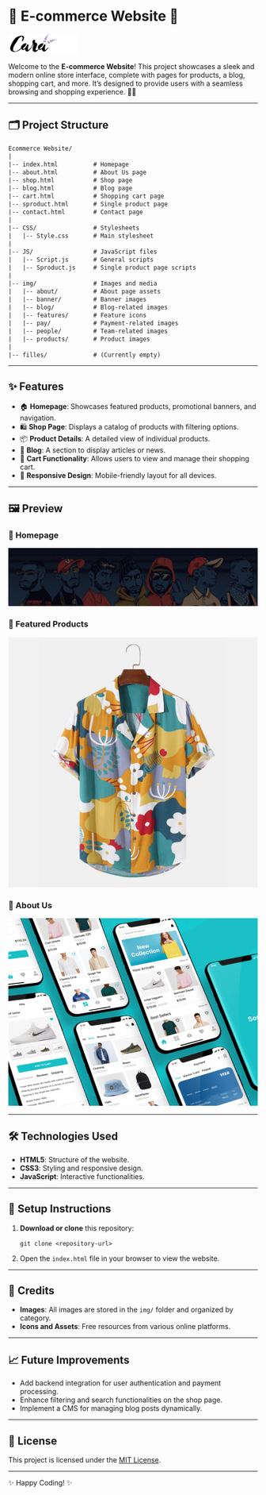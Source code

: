 # 🌟 E-commerce Website 🌟

![Website Logo](img/logo.png)

Welcome to the **E-commerce Website**! This project showcases a sleek and modern online store interface, complete with pages for products, a blog, shopping cart, and more. It’s designed to provide users with a seamless browsing and shopping experience. 🛒✨

---

## 🗂️ Project Structure

```
Ecommerce Website/
|
|-- index.html          # Homepage
|-- about.html          # About Us page
|-- shop.html           # Shop page
|-- blog.html           # Blog page
|-- cart.html           # Shopping cart page
|-- sproduct.html       # Single product page
|-- contact.html        # Contact page
|
|-- CSS/                # Stylesheets
|   |-- Style.css       # Main stylesheet
|
|-- JS/                 # JavaScript files
|   |-- Script.js       # General scripts
|   |-- Sproduct.js     # Single product page scripts
|
|-- img/                # Images and media
|   |-- about/          # About page assets
|   |-- banner/         # Banner images
|   |-- blog/           # Blog-related images
|   |-- features/       # Feature icons
|   |-- pay/            # Payment-related images
|   |-- people/         # Team-related images
|   |-- products/       # Product images
|
|-- filles/             # (Currently empty)
```

---

## ✨ Features

- 🏠 **Homepage**: Showcases featured products, promotional banners, and navigation.
- 🛍️ **Shop Page**: Displays a catalog of products with filtering options.
- 📦 **Product Details**: A detailed view of individual products.
- 📰 **Blog**: A section to display articles or news.
- 🛒 **Cart Functionality**: Allows users to view and manage their shopping cart.
- 📱 **Responsive Design**: Mobile-friendly layout for all devices.

---

## 🖼️ Preview

### 🌟 Homepage
![Homepage Banner](img/banner/b1.jpg)

### 🛒 Featured Products
![Featured Products](img/products/f1.jpg)

### 👥 About Us
![About Us](img/about/a1.png)

---

## 🛠️ Technologies Used

- **HTML5**: Structure of the website.
- **CSS3**: Styling and responsive design.
- **JavaScript**: Interactive functionalities.

---

## 🚀 Setup Instructions

1. **Download or clone** this repository:
   ```
   git clone <repository-url>
   ```
2. Open the `index.html` file in your browser to view the website.

---

## 🌟 Credits

- **Images**: All images are stored in the `img/` folder and organized by category.
- **Icons and Assets**: Free resources from various online platforms.

---

## 📈 Future Improvements

- Add backend integration for user authentication and payment processing.
- Enhance filtering and search functionalities on the shop page.
- Implement a CMS for managing blog posts dynamically.

---

## 📜 License

This project is licensed under the [MIT License](LICENSE).

---

✨ Happy Coding! ✨

